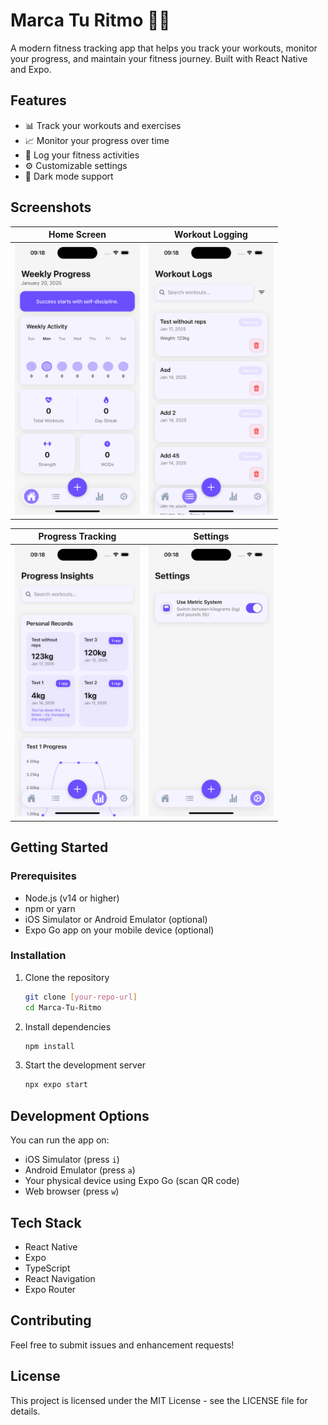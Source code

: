 # Marca Tu Ritmo 🏃‍♂️

A modern fitness tracking app that helps you track your workouts, monitor your progress, and maintain your fitness journey. Built with React Native and Expo.

## Features

- 📊 Track your workouts and exercises
- 📈 Monitor your progress over time
- 📝 Log your fitness activities
- ⚙️ Customizable settings
- 🌙 Dark mode support

## Screenshots

| Home Screen | Workout Logging |
|------------|----------------|
| <img src="assets/images/home-screen.png" width="200" alt="Home Screen"> | <img src="assets/images/workout-logs.png" width="200" alt="Workout Logging"> |

| Progress Tracking | Settings |
|------------------|----------|
| <img src="assets/images/progress-tracking.png" width="200" alt="Progress Tracking"> | <img src="assets/images/settings.png" width="200" alt="Settings"> |

## Getting Started

### Prerequisites

- Node.js (v14 or higher)
- npm or yarn
- iOS Simulator or Android Emulator (optional)
- Expo Go app on your mobile device (optional)

### Installation

1. Clone the repository
   ```bash
   git clone [your-repo-url]
   cd Marca-Tu-Ritmo
   ```

2. Install dependencies
   ```bash
   npm install
   ```

3. Start the development server
   ```bash
   npx expo start
   ```

## Development Options

You can run the app on:
- iOS Simulator (press `i`)
- Android Emulator (press `a`)
- Your physical device using Expo Go (scan QR code)
- Web browser (press `w`)

## Tech Stack

- React Native
- Expo
- TypeScript
- React Navigation
- Expo Router

## Contributing

Feel free to submit issues and enhancement requests!

## License

This project is licensed under the MIT License - see the LICENSE file for details.
